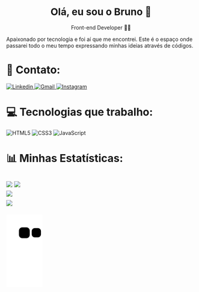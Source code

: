 <h1 align="center" style="font-size: 26px;"> Olá, eu sou o Bruno 👋 </h1>

<p align="center" style="font-size: 14px;"> Front-end Developer 👩‍💻</p>

<p>
    Apaixonado por tecnologia e foi aí que me encontrei. Este é o espaço onde passarei todo o meu tempo expressando minhas ideias através de códigos.
</p>
<h1> 📲 Contato: </h1>
<div>
    <a href="https://www.linkedin.com/in/bruno-barreiras/" target="_blank">
        <img src="https://img.shields.io/badge/LinkedIn-0077B5?style=for-the-badge&logo=linkedin&logoColor=white" alt="Linkedin">
    </a>
    <a href="mailto:brunovbarreiras@gmail.com?" target="_blank">
        <img src="https://img.shields.io/badge/Gmail-D14836?style=for-the-badge&logo=gmail&logoColor=white" alt="Gmail">
    </a>
    <a href="https://www.instagram.com/brunowzz/" target="_blank">
        <img src="https://img.shields.io/badge/Instagram-E4405F?style=for-the-badge&logo=instagram&logoColor=white" alt="Instagram">
    </a>
</div>

# 💻 Tecnologias que trabalho:
![HTML5](https://img.shields.io/badge/html5-%23E34F26.svg?style=for-the-badge&logo=html5&logoColor=white) 
![CSS3](https://img.shields.io/badge/css3-%231572B6.svg?style=for-the-badge&logo=css3&logoColor=white) 
![JavaScript](https://img.shields.io/badge/javascript-%23323330.svg?style=for-the-badge&logo=javascript&logoColor=%23F7DF1E)

# 📊 Minhas Estatísticas:
![](https://github-readme-stats.vercel.app/api?username=brunowzz&theme=react&hide_border=false&include_all_commits=false&count_private=false)
![](https://github-readme-streak-stats.herokuapp.com/?user=brunowzz&theme=react&hide_border=false)<br/>
![](https://github-readme-stats.vercel.app/api/top-langs/?username=brunowzz&theme=react&hide_border=false&include_all_commits=false&count_private=false&layout=compact) <br/>
[![](https://visitcount.itsvg.in/api?id=brunowzz&icon=0&color=0)](https://visitcount.itsvg.in)
---


<!-- Proudly created with GPRM ( https://gprm.itsvg.in ) -->




![Snake animation](https://github.com/brunowzz/brunowzz/blob/output/github-contribution-grid-snake.svg)




